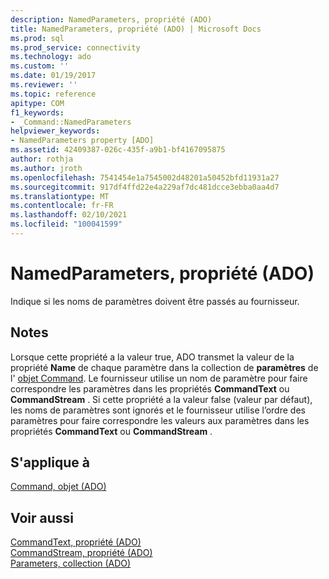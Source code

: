 ```yaml
---
description: NamedParameters, propriété (ADO)
title: NamedParameters, propriété (ADO) | Microsoft Docs
ms.prod: sql
ms.prod_service: connectivity
ms.technology: ado
ms.custom: ''
ms.date: 01/19/2017
ms.reviewer: ''
ms.topic: reference
apitype: COM
f1_keywords:
- _Command::NamedParameters
helpviewer_keywords:
- NamedParameters property [ADO]
ms.assetid: 42409387-026c-435f-a9b1-bf4167095875
author: rothja
ms.author: jroth
ms.openlocfilehash: 7541454e1a7545002d48201a50452bfd11931a27
ms.sourcegitcommit: 917df4ffd22e4a229af7dc481dcce3ebba0aa4d7
ms.translationtype: MT
ms.contentlocale: fr-FR
ms.lasthandoff: 02/10/2021
ms.locfileid: "100041599"
---
```

# <a name="namedparameters-property-ado"></a>NamedParameters, propriété (ADO)
Indique si les noms de paramètres doivent être passés au fournisseur.  
  
## <a name="remarks"></a>Notes  
 Lorsque cette propriété a la valeur true, ADO transmet la valeur de la propriété **Name** de chaque paramètre dans la collection de **paramètres** de l' [objet Command](./command-object-ado.md). Le fournisseur utilise un nom de paramètre pour faire correspondre les paramètres dans les propriétés **CommandText** ou **CommandStream** . Si cette propriété a la valeur false (valeur par défaut), les noms de paramètres sont ignorés et le fournisseur utilise l’ordre des paramètres pour faire correspondre les valeurs aux paramètres dans les propriétés **CommandText** ou **CommandStream** .  
  
## <a name="applies-to"></a>S'applique à  
 [Command, objet (ADO)](./command-object-ado.md)  
  
## <a name="see-also"></a>Voir aussi  
 [CommandText, propriété (ADO)](./commandtext-property-ado.md)   
 [CommandStream, propriété (ADO)](./commandstream-property-ado.md)   
 [Parameters, collection (ADO)](./parameters-collection-ado.md)